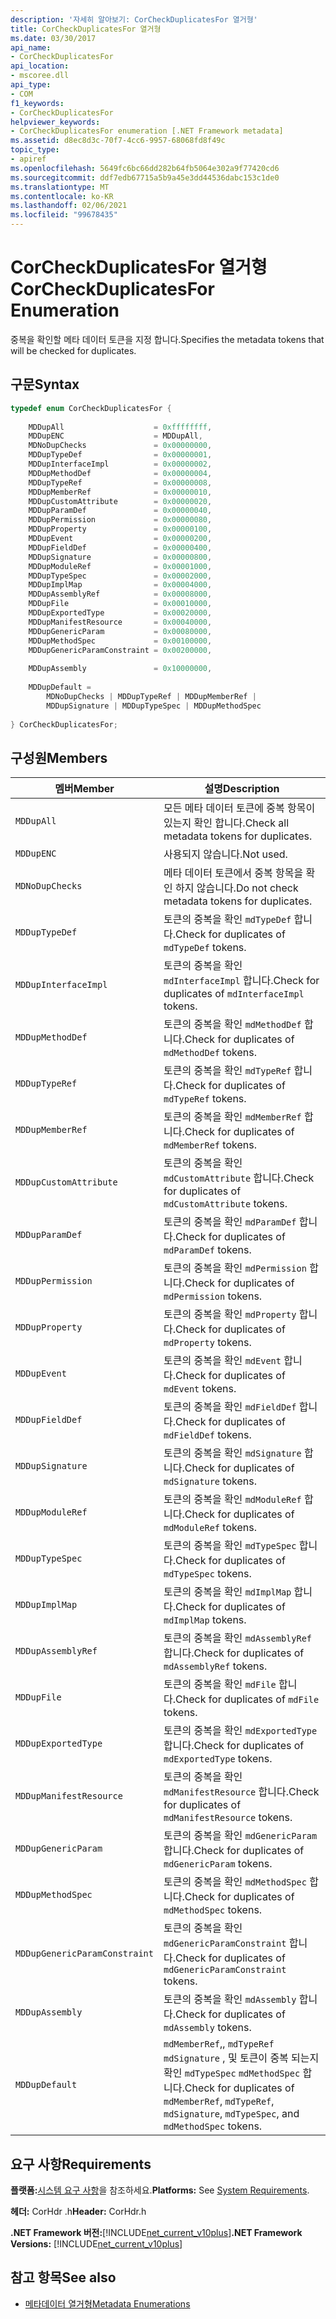 ```yaml
---
description: '자세히 알아보기: CorCheckDuplicatesFor 열거형'
title: CorCheckDuplicatesFor 열거형
ms.date: 03/30/2017
api_name:
- CorCheckDuplicatesFor
api_location:
- mscoree.dll
api_type:
- COM
f1_keywords:
- CorCheckDuplicatesFor
helpviewer_keywords:
- CorCheckDuplicatesFor enumeration [.NET Framework metadata]
ms.assetid: d8ec8d3c-70f7-4cc6-9957-68068fd8f49c
topic_type:
- apiref
ms.openlocfilehash: 5649fc6bc66dd282b64fb5064e302a9f77420cd6
ms.sourcegitcommit: ddf7edb67715a5b9a45e3dd44536dabc153c1de0
ms.translationtype: MT
ms.contentlocale: ko-KR
ms.lasthandoff: 02/06/2021
ms.locfileid: "99678435"
---
```

# <a name="corcheckduplicatesfor-enumeration"></a><span data-ttu-id="291bb-103">CorCheckDuplicatesFor 열거형</span><span class="sxs-lookup"><span data-stu-id="291bb-103">CorCheckDuplicatesFor Enumeration</span></span>

<span data-ttu-id="291bb-104">중복을 확인할 메타 데이터 토큰을 지정 합니다.</span><span class="sxs-lookup"><span data-stu-id="291bb-104">Specifies the metadata tokens that will be checked for duplicates.</span></span>  
  
## <a name="syntax"></a><span data-ttu-id="291bb-105">구문</span><span class="sxs-lookup"><span data-stu-id="291bb-105">Syntax</span></span>  
  
```cpp  
typedef enum CorCheckDuplicatesFor {  
  
    MDDupAll                    = 0xffffffff,  
    MDDupENC                    = MDDupAll,  
    MDNoDupChecks               = 0x00000000,  
    MDDupTypeDef                = 0x00000001,  
    MDDupInterfaceImpl          = 0x00000002,  
    MDDupMethodDef              = 0x00000004,  
    MDDupTypeRef                = 0x00000008,  
    MDDupMemberRef              = 0x00000010,  
    MDDupCustomAttribute        = 0x00000020,  
    MDDupParamDef               = 0x00000040,  
    MDDupPermission             = 0x00000080,  
    MDDupProperty               = 0x00000100,  
    MDDupEvent                  = 0x00000200,  
    MDDupFieldDef               = 0x00000400,  
    MDDupSignature              = 0x00000800,  
    MDDupModuleRef              = 0x00001000,  
    MDDupTypeSpec               = 0x00002000,  
    MDDupImplMap                = 0x00004000,  
    MDDupAssemblyRef            = 0x00008000,  
    MDDupFile                   = 0x00010000,  
    MDDupExportedType           = 0x00020000,  
    MDDupManifestResource       = 0x00040000,  
    MDDupGenericParam           = 0x00080000,  
    MDDupMethodSpec             = 0x00100000,  
    MDDupGenericParamConstraint = 0x00200000,  
  
    MDDupAssembly               = 0x10000000,  
  
    MDDupDefault =
        MDNoDupChecks | MDDupTypeRef | MDDupMemberRef |
        MDDupSignature | MDDupTypeSpec | MDDupMethodSpec  
  
} CorCheckDuplicatesFor;  
```  
  
## <a name="members"></a><span data-ttu-id="291bb-106">구성원</span><span class="sxs-lookup"><span data-stu-id="291bb-106">Members</span></span>  
  
|<span data-ttu-id="291bb-107">멤버</span><span class="sxs-lookup"><span data-stu-id="291bb-107">Member</span></span>|<span data-ttu-id="291bb-108">설명</span><span class="sxs-lookup"><span data-stu-id="291bb-108">Description</span></span>|  
|------------|-----------------|  
|`MDDupAll`|<span data-ttu-id="291bb-109">모든 메타 데이터 토큰에 중복 항목이 있는지 확인 합니다.</span><span class="sxs-lookup"><span data-stu-id="291bb-109">Check all metadata tokens for duplicates.</span></span>|  
|`MDDupENC`|<span data-ttu-id="291bb-110">사용되지 않습니다.</span><span class="sxs-lookup"><span data-stu-id="291bb-110">Not used.</span></span>|  
|`MDNoDupChecks`|<span data-ttu-id="291bb-111">메타 데이터 토큰에서 중복 항목을 확인 하지 않습니다.</span><span class="sxs-lookup"><span data-stu-id="291bb-111">Do not check metadata tokens for duplicates.</span></span>|  
|`MDDupTypeDef`|<span data-ttu-id="291bb-112">토큰의 중복을 확인 `mdTypeDef` 합니다.</span><span class="sxs-lookup"><span data-stu-id="291bb-112">Check for duplicates of `mdTypeDef` tokens.</span></span>|  
|`MDDupInterfaceImpl`|<span data-ttu-id="291bb-113">토큰의 중복을 확인 `mdInterfaceImpl` 합니다.</span><span class="sxs-lookup"><span data-stu-id="291bb-113">Check for duplicates of `mdInterfaceImpl` tokens.</span></span>|  
|`MDDupMethodDef`|<span data-ttu-id="291bb-114">토큰의 중복을 확인 `mdMethodDef` 합니다.</span><span class="sxs-lookup"><span data-stu-id="291bb-114">Check for duplicates of `mdMethodDef` tokens.</span></span>|  
|`MDDupTypeRef`|<span data-ttu-id="291bb-115">토큰의 중복을 확인 `mdTypeRef` 합니다.</span><span class="sxs-lookup"><span data-stu-id="291bb-115">Check for duplicates of `mdTypeRef` tokens.</span></span>|  
|`MDDupMemberRef`|<span data-ttu-id="291bb-116">토큰의 중복을 확인 `mdMemberRef` 합니다.</span><span class="sxs-lookup"><span data-stu-id="291bb-116">Check for duplicates of `mdMemberRef` tokens.</span></span>|  
|`MDDupCustomAttribute`|<span data-ttu-id="291bb-117">토큰의 중복을 확인 `mdCustomAttribute` 합니다.</span><span class="sxs-lookup"><span data-stu-id="291bb-117">Check for duplicates of `mdCustomAttribute` tokens.</span></span>|  
|`MDDupParamDef`|<span data-ttu-id="291bb-118">토큰의 중복을 확인 `mdParamDef` 합니다.</span><span class="sxs-lookup"><span data-stu-id="291bb-118">Check for duplicates of `mdParamDef` tokens.</span></span>|  
|`MDDupPermission`|<span data-ttu-id="291bb-119">토큰의 중복을 확인 `mdPermission` 합니다.</span><span class="sxs-lookup"><span data-stu-id="291bb-119">Check for duplicates of `mdPermission` tokens.</span></span>|  
|`MDDupProperty`|<span data-ttu-id="291bb-120">토큰의 중복을 확인 `mdProperty` 합니다.</span><span class="sxs-lookup"><span data-stu-id="291bb-120">Check for duplicates of `mdProperty` tokens.</span></span>|  
|`MDDupEvent`|<span data-ttu-id="291bb-121">토큰의 중복을 확인 `mdEvent` 합니다.</span><span class="sxs-lookup"><span data-stu-id="291bb-121">Check for duplicates of `mdEvent` tokens.</span></span>|  
|`MDDupFieldDef`|<span data-ttu-id="291bb-122">토큰의 중복을 확인 `mdFieldDef` 합니다.</span><span class="sxs-lookup"><span data-stu-id="291bb-122">Check for duplicates of `mdFieldDef` tokens.</span></span>|  
|`MDDupSignature`|<span data-ttu-id="291bb-123">토큰의 중복을 확인 `mdSignature` 합니다.</span><span class="sxs-lookup"><span data-stu-id="291bb-123">Check for duplicates of `mdSignature` tokens.</span></span>|  
|`MDDupModuleRef`|<span data-ttu-id="291bb-124">토큰의 중복을 확인 `mdModuleRef` 합니다.</span><span class="sxs-lookup"><span data-stu-id="291bb-124">Check for duplicates of `mdModuleRef` tokens.</span></span>|  
|`MDDupTypeSpec`|<span data-ttu-id="291bb-125">토큰의 중복을 확인 `mdTypeSpec` 합니다.</span><span class="sxs-lookup"><span data-stu-id="291bb-125">Check for duplicates of `mdTypeSpec` tokens.</span></span>|  
|`MDDupImplMap`|<span data-ttu-id="291bb-126">토큰의 중복을 확인 `mdImplMap` 합니다.</span><span class="sxs-lookup"><span data-stu-id="291bb-126">Check for duplicates of `mdImplMap` tokens.</span></span>|  
|`MDDupAssemblyRef`|<span data-ttu-id="291bb-127">토큰의 중복을 확인 `mdAssemblyRef` 합니다.</span><span class="sxs-lookup"><span data-stu-id="291bb-127">Check for duplicates of `mdAssemblyRef` tokens.</span></span>|  
|`MDDupFile`|<span data-ttu-id="291bb-128">토큰의 중복을 확인 `mdFile` 합니다.</span><span class="sxs-lookup"><span data-stu-id="291bb-128">Check for duplicates of `mdFile` tokens.</span></span>|  
|`MDDupExportedType`|<span data-ttu-id="291bb-129">토큰의 중복을 확인 `mdExportedType` 합니다.</span><span class="sxs-lookup"><span data-stu-id="291bb-129">Check for duplicates of `mdExportedType` tokens.</span></span>|  
|`MDDupManifestResource`|<span data-ttu-id="291bb-130">토큰의 중복을 확인 `mdManifestResource` 합니다.</span><span class="sxs-lookup"><span data-stu-id="291bb-130">Check for duplicates of `mdManifestResource` tokens.</span></span>|  
|`MDDupGenericParam`|<span data-ttu-id="291bb-131">토큰의 중복을 확인 `mdGenericParam` 합니다.</span><span class="sxs-lookup"><span data-stu-id="291bb-131">Check for duplicates of `mdGenericParam` tokens.</span></span>|  
|`MDDupMethodSpec`|<span data-ttu-id="291bb-132">토큰의 중복을 확인 `mdMethodSpec` 합니다.</span><span class="sxs-lookup"><span data-stu-id="291bb-132">Check for duplicates of `mdMethodSpec` tokens.</span></span>|  
|`MDDupGenericParamConstraint`|<span data-ttu-id="291bb-133">토큰의 중복을 확인 `mdGenericParamConstraint` 합니다.</span><span class="sxs-lookup"><span data-stu-id="291bb-133">Check for duplicates of `mdGenericParamConstraint` tokens.</span></span>|  
|`MDDupAssembly`|<span data-ttu-id="291bb-134">토큰의 중복을 확인 `mdAssembly` 합니다.</span><span class="sxs-lookup"><span data-stu-id="291bb-134">Check for duplicates of `mdAssembly` tokens.</span></span>|  
|`MDDupDefault`|<span data-ttu-id="291bb-135">`mdMemberRef`,, `mdTypeRef` `mdSignature` , 및 토큰이 중복 되는지 확인 `mdTypeSpec` `mdMethodSpec` 합니다.</span><span class="sxs-lookup"><span data-stu-id="291bb-135">Check for duplicates of `mdMemberRef`, `mdTypeRef`, `mdSignature`, `mdTypeSpec`, and `mdMethodSpec` tokens.</span></span>|  
  
## <a name="requirements"></a><span data-ttu-id="291bb-136">요구 사항</span><span class="sxs-lookup"><span data-stu-id="291bb-136">Requirements</span></span>  

 <span data-ttu-id="291bb-137">**플랫폼:**[시스템 요구 사항](../../get-started/system-requirements.md)을 참조하세요.</span><span class="sxs-lookup"><span data-stu-id="291bb-137">**Platforms:** See [System Requirements](../../get-started/system-requirements.md).</span></span>  
  
 <span data-ttu-id="291bb-138">**헤더:** CorHdr .h</span><span class="sxs-lookup"><span data-stu-id="291bb-138">**Header:** CorHdr.h</span></span>  
  
 <span data-ttu-id="291bb-139">**.NET Framework 버전:**[!INCLUDE[net_current_v10plus](../../../../includes/net-current-v10plus-md.md)]</span><span class="sxs-lookup"><span data-stu-id="291bb-139">**.NET Framework Versions:** [!INCLUDE[net_current_v10plus](../../../../includes/net-current-v10plus-md.md)]</span></span>  
  
## <a name="see-also"></a><span data-ttu-id="291bb-140">참고 항목</span><span class="sxs-lookup"><span data-stu-id="291bb-140">See also</span></span>

- [<span data-ttu-id="291bb-141">메타데이터 열거형</span><span class="sxs-lookup"><span data-stu-id="291bb-141">Metadata Enumerations</span></span>](metadata-enumerations.md)
